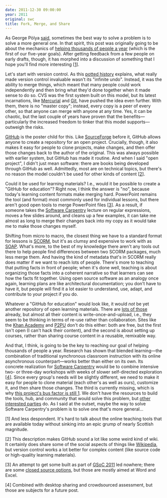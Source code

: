 ```yaml
---
date: 2011-12-30 09:00:00
year: 2011
original: swc
title: Fork, Merge, and Share
---
```

<p>As George P&ograve;lya <a href="http://en.wikipedia.org/wiki/How_to_Solve_It">said</a>, sometimes the best way to solve a problem is to solve a more general one. In that spirit, this post was originally going to be about the mechanics of <a href="{{site.baseurl}}/blog/2011/12/what-success-looks-like-five-years-out.html#volume">helping thousands of people a year</a> (which is the first of our five-year goals). After getting feedback from a few people on early drafts, though, it has morphed into a discussion of something that I hope you'll find more interesting [<a href="#1">1</a>].</p>
<p>Let's start with version control. As this <a href="http://www.flourish.org/blog/?p=397">potted history</a> explains, what really made version control invaluable wasn't its "infinite undo". Instead, it was the ability to merge things, which meant that many people could work independently and then bring what they'd done together when it made sense to do so. CVS was the first system built on this model, but its latest incarnations, like <a href="http://mercurial.selenic.com/">Mercurial</a> and <a href="http://git-scm.com/">Git</a>, have pushed the idea even further. With them, there is no "master copy"; instead, every copy is a peer of every other, so that anyone can merge with anyone at any time. Yes, it can be chaotic, but the last couple of years have proven that the benefits&mdash;particularly the increased freedom to tinker that this model supports&mdash;outweigh the risks.</p>
<p><a href="https://github.com/">GitHub</a> is the poster child for this. Like <a href="http://sourceforge.net/">SourceForge</a> before it, GitHub allows anyone to create a repository for an open project. Crucially, though, it also makes it easy for people to clone projects, make changes, and then offer those changes back to the author of the original. This was always possible with earlier system, but GitHub has made it routine. And when I said "open project", I didn't just mean software: there are books being developed through GitHub as well. Admittedly, most are on technical topics, but there's no reason the model couldn't be used for other kinds of content [<a href="#2">2</a>].</p>
<p>Could it be used for learning materials? I.e., would it be possible to create a "GitHub for education"? Right now, I think the answer is "no", because today's learning content formats make merging hard. PowerPoint remains the tool (and format) most commonly used for individual lessons, but there aren't good open tools to merge PowerPoint files [<a href="#3">3</a>]. As a result, if someone takes the <a href="https://software-carpentry.org">Software Carpentry</a> lecture on regular expressions, moves a few slides around, and cleans up a few examples, it can take me almost as long to merge their changes back into my copy as it would take me to make those changes myself.</p>
<p>Shifting from micro to macro, the closest thing we have to a standard format for lessons is <a href="http://en.wikipedia.org/wiki/Sharable_Content_Object_Reference_Model">SCORM</a>, but it's as clumsy and expensive to work with as <a href="http://wanderingbarque.com/nonintersecting/2006/11/15/the-s-stands-for-simple/">SOAP</a>. What's more, to the best of my knowledge there aren't any tools out there to help people find differences between two SCORM packages, much less merge them. And having the kind of metadata that's in SCORM really does matter if we want to reach lots of people. There's more to teaching that putting facts in front of people; when it's done well, teaching is about organizing those facts into a coherent narrative so that learners can see how the facts fit together. Using open source software as an analogy once again, learning plans are like architectural documentation; you don't have to have it, but people will find it a lot easier to understand, use, adapt, and contribute to your project if you do.</p>
<p>Whatever a "GitHub for education" would look like, it would <em>not</em> be yet another repository of open learning materials. There are <a href="http://wikieducator.org/Exemplary_Collection_of_Open_eLearning_Content_Repositories">lots of those</a> already, but almost all their content is write-once-and-upload, i.e., they seem to be thinking in terms of re-use rather than collaboration. Sites like the <a href="http://www.khanacademy.org/">Khan Academy</a> and <a href="http://p2pu.org/">P2PU</a> don't do this either: both are free, but the first isn't open (I can't hack their content), and the second is about setting up courses, rather than sharing course content in a reusable, remixable way.</p>
<p>And that, I think, is going to be the key to reaching our goal of helping thousands of people a year. Research has shown that blended learning&mdash;the combination of traditional synchronous classroom instruction with its online asynchronous counterpart&mdash;works better than either on its own. Its concrete realization for <a href="https://software-carpentry.org">Software Carpentry</a> would be to combine intensive two- or three-day workshops with weeks of slower self-directed exploration [<a href="#4">4</a>]. Since every group's needs will be slightly different, we need to make it easy for people to clone material (each other's as well as ours), customize it, and then share those changes. The third is currently missing, which is why <a href="{{site.baseurl}}/blog/2011/12/what-success-looks-like-five-years-out.html#busfactor">this project's bus factor is still 1</a>. We don't have the resources to build the tools, hub, and community that would solve this problem, but <a href="http://commonspace.wordpress.com/mozilla-learning-proposa/">other interested parties</a> do. As I said at the outset, maybe the way to solve Software Carpentry's problem is to solve one that's more general...</p>
<p id="1">[1] And less despondent. It's hard to talk about the online teaching tools that are available today without sinking into an epic grump of nearly Scottish magnitude.</p>
<p id="2">[2] This description makes GitHub sound a lot like some weird kind of wiki. It certainly does share some of the social aspects of things like <a href="http://www.wikipedia.org/">Wikipedia</a>, but version control works a lot better for complex content (like source code or high-quality learning materials).</p>
<p id="3">[3] An attempt to get some built as part of <a href="http://gsoc-wiki.osuosl.org/index.php/Diff_Initiative">GSoC 2011</a> led nowhere; there are some <a href="http://www.diffutils.com/">closed source options</a>, but those are mostly aimed at Word and Excel.</p>
<p id="4">[4] Combined with desktop sharing and crowdsourced assessment, but those are subjects for a future post.</p>
